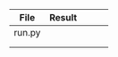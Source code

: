 | File   | Result |   |   |   |
|--------|--------|---|---|---|
| run.py |        |   |   |   |
|        |        |   |   |   |
|        |        |   |   |   |